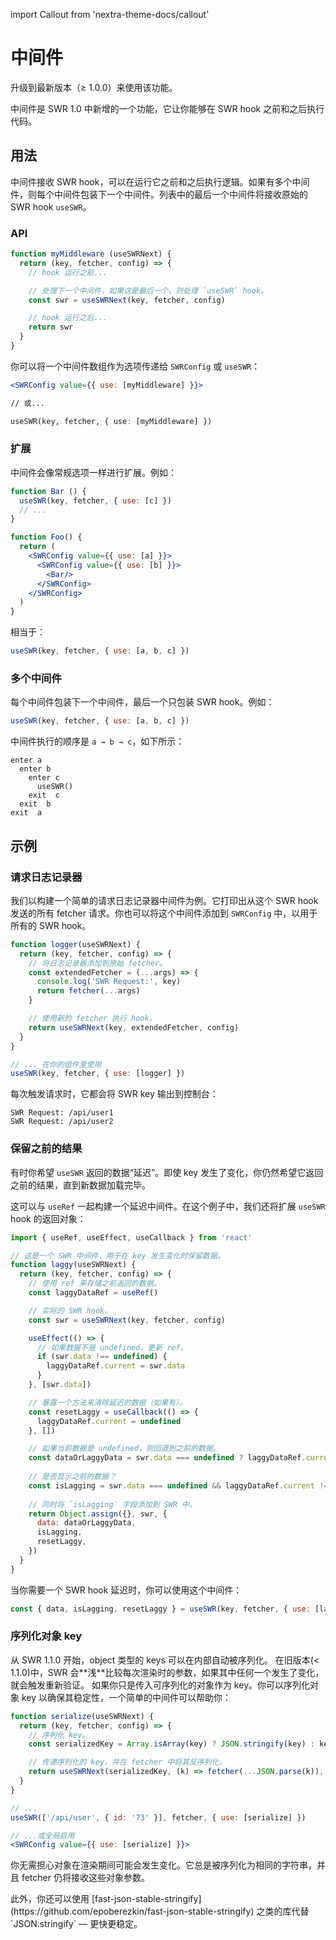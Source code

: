 import Callout from 'nextra-theme-docs/callout'

# 中间件

<Callout>
  升级到最新版本（≥ 1.0.0）来使用该功能。
</Callout>

中间件是 SWR 1.0 中新增的一个功能，它让你能够在 SWR hook 之前和之后执行代码。

## 用法

中间件接收 SWR hook，可以在运行它之前和之后执行逻辑。如果有多个中间件，则每个中间件包装下一个中间件。列表中的最后一个中间件将接收原始的 SWR hook `useSWR`。

### API

```jsx
function myMiddleware (useSWRNext) {
  return (key, fetcher, config) => {
    // hook 运行之前...

    // 处理下一个中间件，如果这是最后一个，则处理 `useSWR` hook。
    const swr = useSWRNext(key, fetcher, config)

    // hook 运行之后...
    return swr
  }
}
```

你可以将一个中间件数组作为选项传递给 `SWRConfig` 或 `useSWR`：

```jsx
<SWRConfig value={{ use: [myMiddleware] }}>

// 或...

useSWR(key, fetcher, { use: [myMiddleware] })
```

### 扩展

中间件会像常规选项一样进行扩展。例如：

```jsx
function Bar () {
  useSWR(key, fetcher, { use: [c] })
  // ...
}

function Foo() {
  return (
    <SWRConfig value={{ use: [a] }}>
      <SWRConfig value={{ use: [b] }}>
        <Bar/>
      </SWRConfig>
    </SWRConfig>
  )
}
```

相当于：

```js
useSWR(key, fetcher, { use: [a, b, c] })
```

### 多个中间件

每个中间件包装下一个中间件，最后一个只包装 SWR hook。例如：

```jsx
useSWR(key, fetcher, { use: [a, b, c] })
```

中间件执行的顺序是 `a → b → c`，如下所示：

```
enter a
  enter b
    enter c
      useSWR()
    exit  c
  exit  b
exit  a
```

## 示例

### 请求日志记录器

我们以构建一个简单的请求日志记录器中间件为例。它打印出从这个 SWR hook 发送的所有 fetcher 请求。你也可以将这个中间件添加到 `SWRConfig` 中，以用于所有的 SWR hook。


```jsx
function logger(useSWRNext) {
  return (key, fetcher, config) => {
    // 将日志记录器添加到原始 fetcher。
    const extendedFetcher = (...args) => {
      console.log('SWR Request:', key)
      return fetcher(...args)
    }

    // 使用新的 fetcher 执行 hook。
    return useSWRNext(key, extendedFetcher, config)
  }
}

// ... 在你的组件里使用
useSWR(key, fetcher, { use: [logger] })
```

每次触发请求时，它都会将 SWR key 输出到控制台：

```plaintext
SWR Request: /api/user1
SWR Request: /api/user2
```

### 保留之前的结果

有时你希望 `useSWR` 返回的数据“延迟”。即使 key 发生了变化，你仍然希望它返回之前的结果，直到新数据加载完毕。

这可以与 `useRef` 一起构建一个延迟中间件。在这个例子中，我们还将扩展 `useSWR` hook 的返回对象：

```jsx
import { useRef, useEffect, useCallback } from 'react'

// 这是一个 SWR 中间件，用于在 key 发生变化时保留数据。
function laggy(useSWRNext) {
  return (key, fetcher, config) => {
    // 使用 ref 来存储之前返回的数据。
    const laggyDataRef = useRef()

    // 实际的 SWR hook。
    const swr = useSWRNext(key, fetcher, config)

    useEffect(() => {
      // 如果数据不是 undefined，更新 ref。
      if (swr.data !== undefined) {
        laggyDataRef.current = swr.data
      }
    }, [swr.data])

    // 暴露一个方法来清除延迟的数据（如果有）。
    const resetLaggy = useCallback(() => {
      laggyDataRef.current = undefined
    }, [])

    // 如果当前数据是 undefined，则回退到之前的数据。
    const dataOrLaggyData = swr.data === undefined ? laggyDataRef.current : swr.data
    
    // 是否显示之前的数据？
    const isLagging = swr.data === undefined && laggyDataRef.current !== undefined
    
    // 同时将 `isLagging` 字段添加到 SWR 中。
    return Object.assign({}, swr, {
      data: dataOrLaggyData,
      isLagging,
      resetLaggy,
    })
  }
}
```

当你需要一个 SWR hook 延迟时，你可以使用这个中间件：

```js
const { data, isLagging, resetLaggy } = useSWR(key, fetcher, { use: [laggy] })
```

### 序列化对象 key

<Callout>
  从 SWR 1.1.0 开始，object 类型的 keys 可以在内部自动被序列化。
</Callout>

<Callout emoji="⚠️">
  在旧版本(< 1.1.0)中，SWR 会**浅**比较每次渲染时的参数，如果其中任何一个发生了变化，就会触发重新验证。
  如果你只是传入可序列化的对象作为 key。你可以序列化对象 key 以确保其稳定性，一个简单的中间件可以帮助你：
</Callout>

```jsx
function serialize(useSWRNext) {
  return (key, fetcher, config) => {
    // 序列化 key。
    const serializedKey = Array.isArray(key) ? JSON.stringify(key) : key

    // 传递序列化的 key，并在 fetcher 中将其反序列化。
    return useSWRNext(serializedKey, (k) => fetcher(...JSON.parse(k)), config)
  }
}

// ...
useSWR(['/api/user', { id: '73' }], fetcher, { use: [serialize] })

// ...或全局启用
<SWRConfig value={{ use: [serialize] }}>
```

你无需担心对象在渲染期间可能会发生变化。它总是被序列化为相同的字符串，并且 fetcher 仍将接收这些对象参数。

<Callout>
  此外，你还可以使用 [fast-json-stable-stringify](https://github.com/epoberezkin/fast-json-stable-stringify) 之类的库代替 `JSON.stringify` — 更快更稳定。
</Callout>
